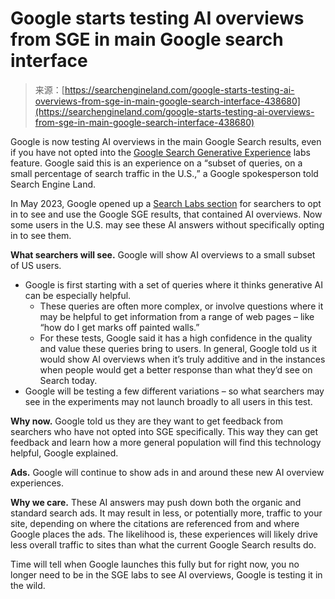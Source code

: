 <!--yml
category: 未分类
date: 2024-05-29 12:36:30
-->

# Google starts testing AI overviews from SGE in main Google search interface

> 来源：[https://searchengineland.com/google-starts-testing-ai-overviews-from-sge-in-main-google-search-interface-438680](https://searchengineland.com/google-starts-testing-ai-overviews-from-sge-in-main-google-search-interface-438680)

Google is now testing AI overviews in the main Google Search results, even if you have not opted into the [Google Search Generative Experience](https://searchengineland.com/new-google-search-generative-ai-experience-413533) labs feature. Google said this is an experience on a “subset of queries, on a small percentage of search traffic in the U.S.,” a Google spokesperson told Search Engine Land.

In May 2023, Google opened up a [Search Labs section](https://searchengineland.com/google-opens-access-to-search-generative-experience-today-427572) for searchers to opt in to see and use the Google SGE results, that contained AI overviews. Now some users in the U.S. may see these AI answers without specifically opting in to see them.

**What searchers will see.** Google will show AI overviews to a small subset of US users.

*   Google is first starting with a set of queries where it thinks generative AI can be especially helpful.
    *   These queries are often more complex, or involve questions where it may be helpful to get information from a range of web pages – like “how do I get marks off painted walls.” 
    *   For these tests, Google said it has a high confidence in the quality and value these queries bring to users. In general, Google told us it would show AI overviews when it’s truly additive and in the instances when people would get a better response than what they’d see on Search today.
*   Google will be testing a few different variations – so what searchers may see in the experiments may not launch broadly to all users in this test.

**Why now.** Google told us they are they want to get feedback from searchers who have not opted into SGE specifically. This way they can get feedback and learn how a more general population will find this technology helpful, Google explained.

**Ads.** Google will continue to show ads in and around these new AI overview experiences.

**Why we care.** These AI answers may push down both the organic and standard search ads. It may result in less, or potentially more, traffic to your site, depending on where the citations are referenced from and where Google places the ads. The likelihood is, these experiences will likely drive less overall traffic to sites than what the current Google Search results do.

Time will tell when Google launches this fully but for right now, you no longer need to be in the SGE labs to see AI overviews, Google is testing it in the wild.